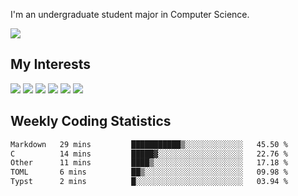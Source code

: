 I'm an undergraduate student major in Computer Science.

![](https://github-readme-stats.vercel.app/api?username=littzhch&theme=radical)

## My Interests

![](https://img.shields.io/badge/Python-3776AB?style=flat&labelColor=FFD43B&logoColor=3776AB&logo=python)
![](https://img.shields.io/badge/C-00599C?style=flat&labelColor=01427d&logoColor=6295cb&logo=c)
![](https://img.shields.io/badge/Rust-ffffff?style=flat&labelColor=ffffff&logoColor=000000&logo=rust)
![](https://img.shields.io/badge/LaTeX-008080?style=flat&labelColor=eeece5&logoColor=008080&logo=latex)
![](https://img.shields.io/badge/OpenGL-5487b2?style=flat&labelColor=ffffff&logoColor=5487b2&logo=opengl)
![](https://img.shields.io/badge/archlinux-1793d1?style=flat&labelColor=333333&logoColor=1793d1&logo=archlinux)

## Weekly Coding Statistics
<!--START_SECTION:waka-->

```txt
Markdown   29 mins         ███████████▒░░░░░░░░░░░░░   45.50 %
C          14 mins         █████▓░░░░░░░░░░░░░░░░░░░   22.76 %
Other      11 mins         ████▒░░░░░░░░░░░░░░░░░░░░   17.18 %
TOML       6 mins          ██▒░░░░░░░░░░░░░░░░░░░░░░   09.98 %
Typst      2 mins          █░░░░░░░░░░░░░░░░░░░░░░░░   03.94 %
```

<!--END_SECTION:waka-->
